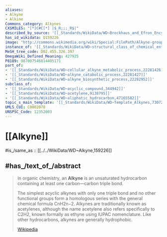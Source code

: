 ```yaml
---
aliases:
- Alkyne
- Alkine
Commons_category: Alkynes
CXSMILES: "[*]C#C[*] |$_R;;;_R$|"
described_by_source: '[[_Standards/WikiData/WD~Brockhaus_and_Efron_Encyclopedic_Dictionary,602358]]'
has_id_wikidata: Q159226
image: "http://commons.wikimedia.org/wiki/Special:FilePath/Alkyne-group.svg"
instance_of: '[[_Standards/WikiData/WD~structural_class_of_chemical_entities,47154513]]'
MeSH_tree_code: D02.455.326.397
OmegaWiki_Defined_Meaning: 427925
P8189: 987007546814405171
part_of:
- '[[_Standards/WikiData/WD~cellular_alkyne_metabolic_process,22281426]]'
- '[[_Standards/WikiData/WD~alkyne_catabolic_process,22281427]]'
- '[[_Standards/WikiData/WD~alkyne_biosynthetic_process,22282952]]'
subclass_of:
- '[[_Standards/WikiData/WD~acyclic_compound,344942]]'
- '[[_Standards/WikiData/WD~acetylene,9138795]]'
- '[[_Standards/WikiData/WD~aliphatic_hydrocarbon,47165582]]'
topic_s_main_template: '[[_Standards/WikiData/WD~Template_Alkynes,7307279]]'
UMLS_CUI: C0002078
UNSPSC_Code: 12352003
---
```


# [[Alkyne]] 

#is_/same_as :: [[../../WikiData/WD~Alkyne,159226]] 

## #has_/text_of_/abstract 

> In organic chemistry, an **Alkyne** is an unsaturated hydrocarbon 
> containing at least one carbon—carbon triple bond. 
> 
> The simplest acyclic alkynes with only one triple bond and no other functional groups form a homologous series with the general chemical formula  CnH2n−2. Alkynes are traditionally known as acetylenes, although the name acetylene also refers specifically to C2H2, known formally as ethyne using IUPAC nomenclature. Like other hydrocarbons, alkynes are generally hydrophobic.
>
> [Wikipedia](https://en.wikipedia.org/wiki/Alkyne) 





